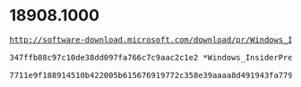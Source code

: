 # 18908.1000

<pre>
<a href="http://software-download.microsoft.com/download/pr/Windows_InsiderPreview_SDK_en-us_18908_1.iso">http://software-download.microsoft.com/download/pr/Windows_InsiderPreview_SDK_en-us_18908_1.iso</a>

347ffb88c97c10de38dd097fa766c7c9aac2c1e2 *Windows_InsiderPreview_SDK_en-us_18908_1.iso

7711e9f188914510b422005b615676919772c358e39aaaa8d491943fa7790de3 *Windows_InsiderPreview_SDK_en-us_18908_1.iso
</pre>
